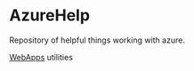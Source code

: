 # AzureHelp
Repository of helpful things working with azure.

[WebApps](/WebApps/readme.md) utilities